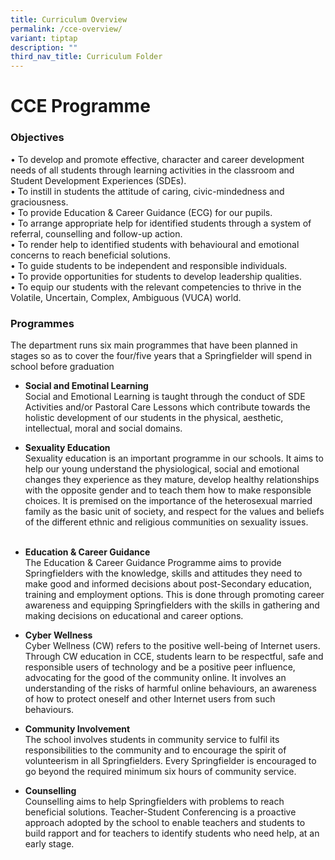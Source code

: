 ```yaml
---
title: Curriculum Overview
permalink: /cce-overview/
variant: tiptap
description: ""
third_nav_title: Curriculum Folder
---
```

<h1><strong>CCE Programme</strong></h1>
<h3>Objectives</h3>
<p>• To develop and promote effective, character and career development needs
of all students through learning activities in the classroom and Student
Development Experiences (SDEs).
<br>• To instill in students the attitude of caring, civic-mindedness and
graciousness.
<br>• To provide Education &amp; Career Guidance (ECG) for our pupils.
<br>• To arrange appropriate help for identified students through a system
of referral, counselling and follow-up action.
<br>• To render help to identified students with behavioural and emotional
concerns to reach beneficial solutions.
<br>• To guide students to be independent and responsible individuals.
<br>• To provide opportunities for students to develop leadership qualities.
<br>• To equip our students with the relevant competencies to thrive in the
Volatile, Uncertain, Complex, Ambiguous (VUCA) world.</p>
<h3>Programmes</h3>
<p>The department runs six main programmes that have been planned in stages
so as to cover the four/five years that a Springfielder will spend in school
before graduation</p>
<ul>
<li>
<p><strong>Social and Emotinal Learning</strong>
<br>Social and Emotional Learning is taught through the conduct of SDE Activities
and/or Pastoral Care Lessons which contribute towards the holistic development
of our students in the physical, aesthetic, intellectual, moral and social
domains. &nbsp;</p>
</li>
<li>
<p><strong>Sexuality Education</strong>
<br>Sexuality education is an important programme in our schools. It aims
to help our young understand the physiological, social and emotional changes
they experience as they mature, develop healthy relationships with the
opposite gender and to teach them how to make responsible choices. It is
premised on the importance of the heterosexual married family as the basic
unit of society, and respect for the values and beliefs of the different
ethnic and religious communities on sexuality issues.
<br>&nbsp;</p>
</li>
<li>
<p><strong>Education &amp; Career Guidance</strong>
<br>The Education &amp; Career Guidance Programme aims to provide Springfielders
with the knowledge, skills and attitudes they need to make good and informed
decisions about post-Secondary education, training and employment options.
This is done through promoting career awareness and equipping Springfielders
with the skills in gathering and making decisions on educational and career
options. &nbsp;</p>
</li>
<li>
<p><strong>Cyber Wellness</strong>
<br>Cyber Wellness (CW) refers to the positive well-being of Internet users.
Through CW education in CCE, students learn to be respectful, safe and
responsible users of technology and be a positive peer influence, advocating
for the good of the community online. It involves an understanding of the
risks of harmful online behaviours, an awareness of how to protect oneself
and other Internet users from such behaviours. &nbsp;</p>
</li>
<li>
<p><strong>Community Involvement</strong>
<br>The school involves students in community service to fulfil its responsibilities
to the community and to encourage the spirit of volunteerism in all Springfielders.
Every Springfielder is encouraged to go beyond the required minimum six
hours of community service.</p>
</li>
<li>
<p><strong>Counselling</strong>
<br>Counselling aims to help Springfielders with problems to reach beneficial
solutions. Teacher-Student Conferencing is a proactive approach adopted
by the school to enable teachers and students to build rapport and for
teachers to identify students who need help, at an early stage.</p>
</li>
</ul>
<p></p>